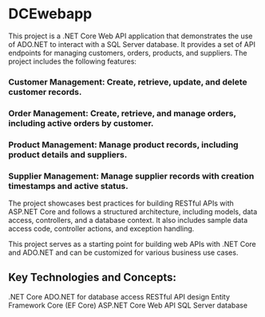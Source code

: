 # DCEwebapp
This project is a .NET Core Web API application that demonstrates the use of ADO.NET to interact with a SQL Server database. It provides a set of API endpoints for managing customers, orders, products, and suppliers. The project includes the following features:

### Customer Management: Create, retrieve, update, and delete customer records.

### Order Management: Create, retrieve, and manage orders, including active orders by customer.

### Product Management: Manage product records, including product details and suppliers.

### Supplier Management: Manage supplier records with creation timestamps and active status.

The project showcases best practices for building RESTful APIs with ASP.NET Core and follows a structured architecture, including models, data access, controllers, and a database context. It also includes sample data access code, controller actions, and exception handling.

This project serves as a starting point for building web APIs with .NET Core and ADO.NET and can be customized for various business use cases.

## Key Technologies and Concepts:

.NET Core
ADO.NET for database access
RESTful API design
Entity Framework Core (EF Core)
ASP.NET Core Web API
SQL Server database

